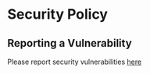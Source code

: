 # Security Policy

## Reporting a Vulnerability

Please report security vulnerabilities [here](https://github.com/zen-browser/desktop/security/advisories/new)
